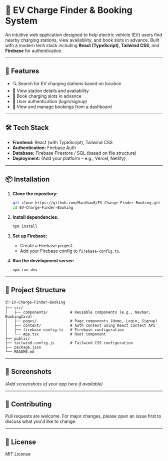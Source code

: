 # 🚗 EV Charge Finder & Booking System

An intuitive web application designed to help electric vehicle (EV) users find nearby charging stations, view availability, and book slots in advance. Built with a modern tech stack including **React (TypeScript)**, **Tailwind CSS**, and **Firebase** for authentication.

---

## 🌟 Features

- 🔍 Search for EV charging stations based on location
- 📍 View station details and availability
- 📅 Book charging slots in advance
- 🔐 User authentication (login/signup)
- 🧾 View and manage bookings from a dashboard

---

## 🛠️ Tech Stack

- **Frontend:** React (with TypeScript), Tailwind CSS
- **Authentication:** Firebase Auth
- **Database:** Firebase Firestore / SQL (based on file structure)
- **Deployment:** (Add your platform – e.g., Vercel, Netlify)

---

## 📦 Installation

1. **Clone the repository:**
   ```bash
   git clone https://github.com/Mardhav6/EV-Charge-Finder-Booking.git
   cd EV-Charge-Finder-Booking
   ```

2. **Install dependencies:**
   ```bash
   npm install
   ```

3. **Set up Firebase:**
   - Create a Firebase project.
   - Add your Firebase config to `firebase-config.ts`.

4. **Run the development server:**
   ```bash
   npm run dev
   ```

---

## 📁 Project Structure

```
📦 EV-Charge-Finder-Booking
├── src/
│   ├── components/          # Reusable components (e.g., Navbar, BookingCard)
│   ├── pages/               # Page components (Home, Login, Signup)
│   ├── context/             # Auth context using React Context API
│   ├── firebase-config.ts   # Firebase configuration
│   └── App.tsx              # Root component
├── public/
├── tailwind.config.js       # Tailwind CSS configuration
├── package.json
└── README.md
```

---

## 📸 Screenshots

*(Add screenshots of your app here if available)*

---

## 🤝 Contributing

Pull requests are welcome. For major changes, please open an issue first to discuss what you'd like to change.

---

## 📄 License

MIT License
